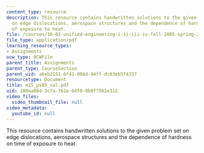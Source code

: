 ```yaml
---
content_type: resource
description: This resource contains handwritten solutions to the given problem set
  on edge dislocations, aerospace structures and the dependence of hardness on time
  of exposure to heat.
file: /courses/16-01-unified-engineering-i-ii-iii-iv-fall-2005-spring-2006/100aa0843c7a761e64f08b8f7561e312_m15_ps05_sol.pdf
file_type: application/pdf
learning_resource_types:
- Assignments
ocw_type: OCWFile
parent_title: Assignments
parent_type: CourseSection
parent_uid: a6eb2151-6f41-806d-94ff-dc83eb5f4337
resourcetype: Document
title: m15_ps05_sol.pdf
uid: 100aa084-3c7a-761e-64f0-8b8f7561e312
video_files:
  video_thumbnail_file: null
video_metadata:
  youtube_id: null
---
```

This resource contains handwritten solutions to the given problem set on edge dislocations, aerospace structures and the dependence of hardness on time of exposure to heat.

